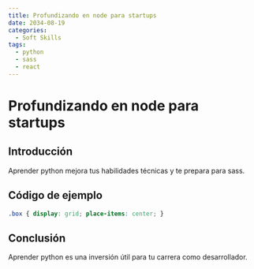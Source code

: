 ```yaml
---
title: Profundizando en node para startups
date: 2034-08-19
categories:
  - Soft Skills
tags:
  - python
  - sass
  - react
---
```


# Profundizando en node para startups

## Introducción

Aprender python mejora tus habilidades técnicas y te prepara para sass.

## Código de ejemplo

```css
.box { display: grid; place-items: center; }
```

## Conclusión

Aprender python es una inversión útil para tu carrera como desarrollador.